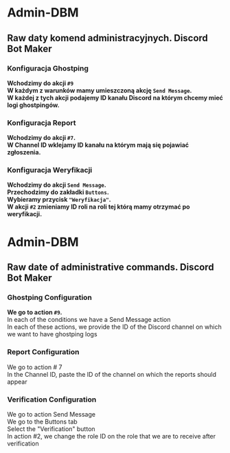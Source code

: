 # Admin-DBM
## Raw daty komend administracyjnych. Discord Bot Maker

### Konfiguracja Ghostping

**Wchodzimy do akcji `#9`** <br>
**W każdym z warunków mamy umieszczoną akcję `Send Message`.** <br>
**W każdej z tych akcji podajemy ID kanału Discord na którym chcemy mieć logi ghostpingów.** <br>

### Konfiguracja Report

**Wchodzimy do akcji `#7`.** <br>
**W Channel ID wklejamy ID kanału na którym mają się pojawiać zgłoszenia.** <br>

### Konfiguracja Weryfikacji

**Wchodzimy do akcji `Send Message`.** <br>
**Przechodzimy do zakładki `Buttons`.** <br>
**Wybieramy przycisk `"Weryfikacja"`.** <br>
**W akcji `#2` zmieniamy ID roli na roli tej którą mamy otrzymać po weryfikacji.** <br>

# Admin-DBM
## Raw date of administrative commands. Discord Bot Maker

### Ghostping Configuration

**We go to action `#9`.** <br>
In each of the conditions we have a Send Message action <br>
In each of these actions, we provide the ID of the Discord channel on which we want to have ghostping logs <br>

### Report Configuration

We go to action # 7 <br>
In the Channel ID, paste the ID of the channel on which the reports should appear <br>

### Verification Configuration

We go to action Send Message <br>
We go to the Buttons tab <br>
Select the "Verification" button <br>
In action #2, we change the role ID on the role that we are to receive after verification <br>
